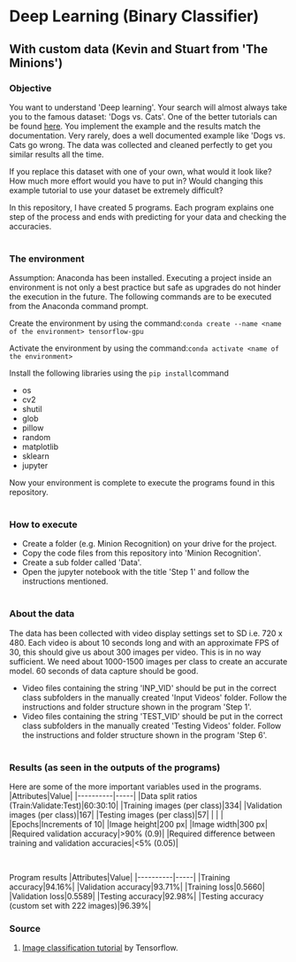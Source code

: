 # Deep Learning (Binary Classifier) 
## With custom data (Kevin and Stuart from 'The Minions')
### Objective
You want to understand 'Deep learning'. Your search will almost always take you to the famous dataset: 'Dogs vs. Cats'. One of the better tutorials can be found [here](https://www.tensorflow.org/tutorials/images/classification). You implement the example and the results match the documentation. Very rarely, does a well documented example like 'Dogs vs. Cats go wrong. The data was collected and cleaned perfectly to get you similar results all the time. 

If you replace this dataset with one of your own, what would it look like? How much more effort would you have to put in? Would changing this example tutorial to use your dataset be extremely difficult? 

In this repository, I have created 5 programs. Each program explains one step of the process and ends with predicting for your data and checking the accuracies. 
<br><br>
### The environment
Assumption: Anaconda has been installed.
Executing a project inside an environment is not only a best practice but safe as upgrades do not hinder the execution in the future. The following commands are to be executed from the Anaconda command prompt.

Create the environment by using the command:`conda create --name <name of the environment> tensorflow-gpu`
  
Activate the environment by using the command:`conda activate <name of the environment>`

Install the following libraries using the `pip install`command
 - os
 - cv2
 - shutil
 - glob
 - pillow
 - random
 - matplotlib
 - sklearn
 - jupyter
 
Now your environment is complete to execute the programs found in this repository.
<br><br> 
### How to execute
 - Create a folder (e.g. Minion Recognition) on your drive for the project. 
 - Copy the code files from this repository into 'Minion Recognition'.
 - Create a sub folder called 'Data'.
 - Open the jupyter notebook with the title 'Step 1' and follow the instructions mentioned.
<br><br>
### About the data
The data has been collected with video display settings set to SD i.e. 720 x 480. Each video is about 10 seconds long and with an approximate FPS of 30, this should give us about 300 images per video. This is in no way sufficient. We need about 1000-1500 images per class to create an accurate model. 60 seconds of data capture should be good. 
 
 - Video files containing the string 'INP_VID' should be put in the correct class subfolders in the manually created 'Input Videos' folder. Follow the instructions and folder structure shown in the program 'Step 1'.
 - Video files containing the string 'TEST_VID' should be put in the correct class subfolders in the manually created 'Testing Videos' folder. Follow the instructions and folder structure shown in the program 'Step 6'. 
<br><br> 
### Results (as seen in the outputs of the programs)
Here are some of the more important variables used in the programs. 
 |Attributes|Value|
 |----------|-----|
 |Data split ratios (Train:Validate:Test)|60:30:10|
 |Training images (per class)|334|
 |Validation images (per class)|167|
 |Testing images (per class)|57|
 | | |
 |Epochs|Increments of 10|
 |Image height|200 px|
 |Image width|300 px|
 |Required validation accuracy|>90% (0.9)|
 |Required difference between training and validation accuracies|<5% (0.05)|
 
<br>

Program results
 |Attributes|Value|
 |----------|-----|
 |Training accuracy|94.16%|
 |Validation accuracy|93.71%|
 |Training loss|0.5660|
 |Validation loss|0.5589|
 |Testing accuracy|92.98%|
 |Testing accuracy (custom set with 222 images)|96.39%|
<br>
### Source
1. [Image classification tutorial](https://www.tensorflow.org/tutorials/images/classification) by Tensorflow.
